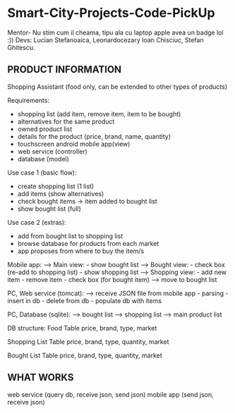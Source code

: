 Smart-City-Projects-Code-PickUp
===============================

Mentor-
Nu stim cum il cheama, tipu ala cu laptop apple avea un badge lol :))
Devs:
Lucian Stefanoaica,
Leonardocezary Ioan Chisciuc,
Stefan Ghitescu.

PRODUCT INFORMATION
-------------------
Shopping Assistant (food only, can be extended to other types of products)

Requirements:
- shopping list (add item, remove item, item to be bought)
- alternatives for the same product
- owned product list
- details for the product (price, brand, name, quantity)
- touchscreen android mobile app(view)
- web service (controller)
- database (model)

Use case 1 (basic flow):
- create shopping list (1 list)
- add items (show alternatives)
- check bought items
	-> item added to bought list
- show bought list (full)

Use case 2 (extras):
- add from bought list to shopping list
- browse database for products from each market
- app proposes from where to buy the item/s


Mobile app:
--> Main view:
	- show bought list
	--> Bought view:
		- check box (re-add to shopping list)
	- show shopping list
	--> Shopping view:
		- add new item
		- remove item
		- check box (for bought item) --> move to bought list

PC, Web service (tomcat):
--> receive JSON file from mobile app
	- parsing
	- insert in db
	- delete from db
	- populate db with items

PC, Database (sqlite):
--> bought list
--> shopping list
--> main product list

DB structure:
Food Table
price, brand, type, market

Shopping List Table
price, brand, type, quantity, market

Bought List Table
price, brand, type, quantity, market


WHAT WORKS
----------
web service (query db, receive json, send json)
mobile app (send json, receive json)

